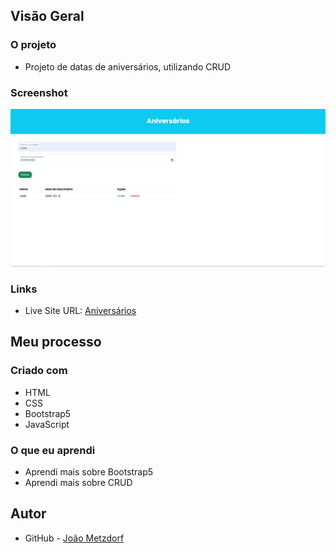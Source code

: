 ## Visão Geral

### O projeto

- Projeto de datas de aniversários, utilizando CRUD

### Screenshot

![](./aniversarios.png)

### Links

- Live Site URL: [Aniversários](https://aniversarios-mu.vercel.app/)

## Meu processo

### Criado com

- HTML
- CSS
- Bootstrap5
- JavaScript

### O que eu aprendi

- Aprendi mais sobre Bootstrap5
- Aprendi mais sobre CRUD

## Autor

- GitHub - [João Metzdorf](https://github.com/joaometzdorf)
